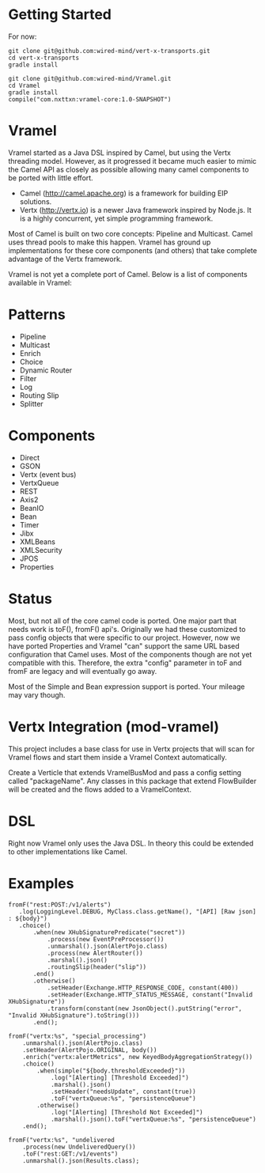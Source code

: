 Getting Started
===============
For now: 
    
    git clone git@github.com:wired-mind/vert-x-transports.git
    cd vert-x-transports
    gradle install
    
    git clone git@github.com:wired-mind/Vramel.git
    cd Vramel
    gradle install
    compile("com.nxttxn:vramel-core:1.0-SNAPSHOT")

Vramel
======

Vramel started as a Java DSL inspired by Camel, but using the Vertx threading model. However, as it progressed it became much easier to mimic the Camel API as closely as possible allowing many camel components to be ported with little effort.

* Camel (http://camel.apache.org) is a framework for building EIP solutions.
* Vertx (http://vertx.io) is a newer Java framework inspired by Node.js. It is a highly concurrent, yet simple programming framework.

Most of Camel is built on two core concepts: Pipeline and Multicast. Camel uses thread pools to make this happen. Vramel has ground up implementations for these core components (and others) that take complete advantage of the Vertx framework.

Vramel is not yet a complete port of Camel. Below is a list of components available in Vramel:

Patterns
==========

* Pipeline
* Multicast
* Enrich
* Choice
* Dynamic Router
* Filter
* Log
* Routing Slip
* Splitter

Components
==========

* Direct
* GSON
* Vertx (event bus)
* VertxQueue
* REST
* Axis2
* BeanIO
* Bean
* Timer
* Jibx
* XMLBeans
* XMLSecurity
* JPOS
* Properties

Status
======
Most, but not all of the core camel code is ported. One major part that needs work is toF(), fromF() api's. Originally we had these customized to pass config objects that were specific to our project. 
However, now we have ported Properties and Vramel "can" support the same URL based configuration that Camel uses. Most of the components though are not yet compatible with this. Therefore, the extra "config"
parameter in toF and fromF are legacy and will eventually go away.

Most of the Simple and Bean expression support is ported. Your mileage may vary though.

Vertx Integration (mod-vramel)
=================
This project includes a base class for use in Vertx projects that will scan for Vramel flows and start them inside a Vramel Context automatically.

Create a Verticle that extends VramelBusMod and pass a config setting called "packageName". Any classes in this package that extend FlowBuilder will be created and the flows added to a VramelContext. 

DSL
===
Right now Vramel only uses the Java DSL. In theory this could be extended to other implementations like Camel.

Examples
=======
    fromF("rest:POST:/v1/alerts")
       .log(LoggingLevel.DEBUG, MyClass.class.getName(), "[API] [Raw json] : ${body}")
       .choice()
           .when(new XHubSignaturePredicate("secret"))
               .process(new EventPreProcessor())
               .unmarshal().json(AlertPojo.class)
               .process(new AlertRouter())
               .marshal().json()
               .routingSlip(header("slip"))
           .end()
           .otherwise()
               .setHeader(Exchange.HTTP_RESPONSE_CODE, constant(400))
               .setHeader(Exchange.HTTP_STATUS_MESSAGE, constant("Invalid XHubSignature"))
               .transform(constant(new JsonObject().putString("error", "Invalid XHubSignature").toString()))
           .end();

    fromF("vertx:%s", "special_processing")
        .unmarshal().json(AlertPojo.class)
        .setHeader(AlertPojo.ORIGINAL, body())
        .enrich("vertx:alertMetrics", new KeyedBodyAggregationStrategy())
        .choice()
            .when(simple("${body.thresholdExceeded}"))
                .log("[Alerting] [Threshold Exceeded]")
                .marshal().json()
                .setHeader("needsUpdate", constant(true))
                .toF("vertxQueue:%s", "persistenceQueue")
            .otherwise()
                .log("[Alerting] [Threshold Not Exceeded]")
                .marshal().json().toF("vertxQueue:%s", "persistenceQueue")
        .end();
        
    fromF("vertx:%s", "undelivered
        .process(new UndeliveredQuery())
        .toF("rest:GET:/v1/events")
        .unmarshal().json(Results.class);